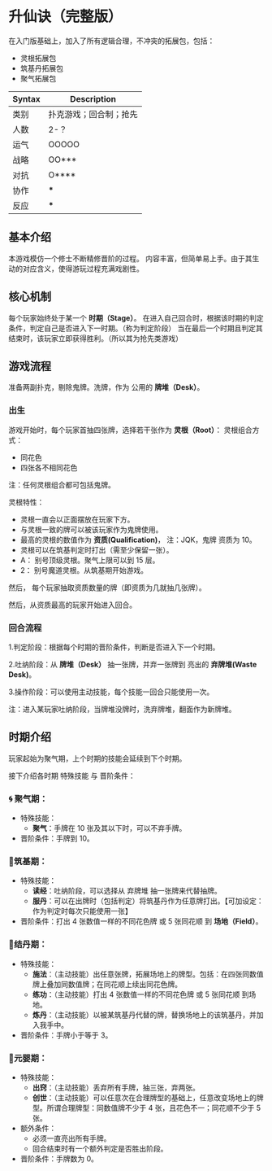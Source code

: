 # 升仙诀（完整版）

在入门版基础上，加入了所有逻辑合理，不冲突的拓展包，包括：

- 灵根拓展包
- 筑基丹拓展包
- 聚气拓展包

| Syntax | Description            |
| ------ | ---------------------- |
| 类别   | 扑克游戏；回合制；抢先 |
| 人数   | 2-？                   |
| 运气   | OOOOO                  |
| 战略   | OO\*\*\*               |
| 对抗   | O\*\*\*\*              |
| 协作   | **\***                 |
| 反应   | **\***                 |

## 基本介绍

本游戏模仿一个修士不断精修晋阶的过程。
内容丰富，但简单易上手。由于其生动的对应含义，使得游玩过程充满戏剧性。

## 核心机制

每个玩家始终处于某一个 **时期（Stage）**。
在进入自己回合时，根据该时期的判定条件，判定自己是否进入下一时期。（称为判定阶段）
当在最后一个时期且判定其结束时，该玩家立即获得胜利。（所以其为抢先类游戏）


## 游戏流程

准备两副扑克，剔除鬼牌。洗牌，作为 公用的 **牌堆（Desk）**。

### 出生

游戏开始时，每个玩家首抽四张牌，选择若干张作为 **灵根（Root）**：
灵根组合方式：

- 同花色
- 四张各不相同花色

注：任何灵根组合都可包括鬼牌。

灵根特性：

- 灵根一直会以正面摆放在玩家下方。
- 与灵根一致的牌可以被该玩家作为鬼牌使用。
- 最高的灵根的数值作为 **资质(Qualification)**， 注：JQK，鬼牌 资质为 10。
- 灵根可以在筑基判定时打出（需至少保留一张）。
- A： 别号顶级灵根。聚气上限可以到 15 层。
- 2： 别号魔道灵根。从筑基期开始游戏。

然后， 每个玩家抽取资质数量的牌（即资质为几就抽几张牌）。

然后，从资质最高的玩家开始进入回合。

### 回合流程

1.判定阶段：根据每个时期的晋阶条件，判断是否进入下一个时期。

2.吐纳阶段：从 **牌堆（Desk）** 抽一张牌，并弃一张牌到 亮出的 **弃牌堆(Waste Desk)**。

3.操作阶段：可以使用主动技能，每个技能一回合只能使用一次。

注：进入某玩家吐纳阶段，当牌堆没牌时，洗弃牌堆，翻面作为新牌堆。

## 时期介绍

玩家起始为聚气期，上个时期的技能会延续到下个时期。

接下介绍各时期 特殊技能 与 晋阶条件：

### :cyclone: 聚气期：

- 特殊技能：
  - **聚气**：手牌在 10 张及其以下时，可以不弃手牌。
- 晋阶条件：手牌到 10。

### :pill:筑基期：

- 特殊技能：
  - **读经**：吐纳阶段，可以选择从 弃牌堆 抽一张牌来代替抽牌。
  - **服丹**：可以在出牌时（包括判定）将筑基丹作为任意牌打出。【可加设定：作为判定时每次只能使用一张】
- 晋阶条件：打出 4 张数值一样的不同花色牌 或 5 张同花顺 到 **场地（Field）**。

### :crystal_ball:结丹期：

- 特殊技能：
  - **施法**：（主动技能）出任意张牌，拓展场地上的牌型。包括：在四张同数值牌上叠加同数值牌；在同花顺上续出同花色牌。
  - **练功**：（主动技能）打出 4 张数值一样的不同花色牌 或 5 张同花顺 到场地。
  - **炼丹**：（主动技能）以被某筑基丹代替的牌，替换场地上的该筑基丹，并加入我手中。
- 晋阶条件：手牌小于等于 3。

### :baby:元婴期：

- 特殊技能：
  - **出窍**：（主动技能）丢弃所有手牌，抽三张，弃两张。
  - **创世**：（主动技能）可以任意次在合理牌型的基础上，任意改变场地上的牌型。所谓合理牌型：同数值牌不少于 4 张，且花色不一；同花顺不少于 5 张。
- 额外条件：
  - 必须一直亮出所有手牌。
  - 回合结束时有一个额外判定是否胜出阶段。
- 晋阶条件：手牌数为 0。
